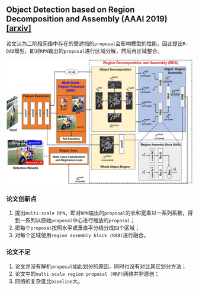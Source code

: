 ## Object Detection based on Region Decomposition and Assembly (AAAI 2019) [\[arxiv\]](https://arxiv.org/abs/1901.08225)

论文认为二阶段网络中存在的受遮挡的`proposal`会影响模型的性能，因此提出`R-DAD`模型，即对`RPN`输出的`proposal`进行区域分解，然后再区域整合。

<p align="center">
  <img src="../../imgs/2019/r_dad.jpg" alt="R-DAD framework" width="850px" />
</p>

### 论文创新点

1. 提出`multi-scale RPN`，即对`RPN`输出的`proposal`的长和宽乘以一系列系数，得到一系列以原始`proposal`中心进行缩放的`proposal`；
2. 把每个`proposal`按照水平或垂直平分线分成四个区域；
3. 对每个区域使用`region assembly block (RAB)`进行融合。

### 论文不足

1. 论文并没有解析`proposal`如此划分的原因，同时也没有对比其它划分方法；
2. 论文中的`multi-scale region proposal (MRP)`网络并非原创；
3. 网络的复杂度比`baseline`大。
